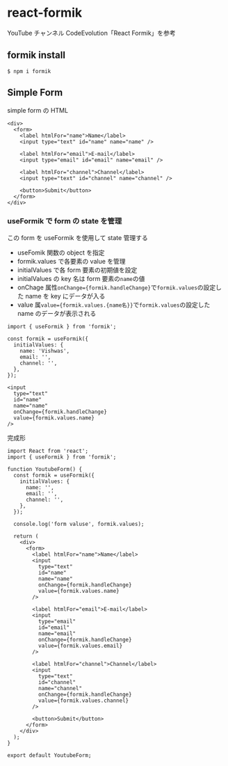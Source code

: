 # react-formik

YouTube チャンネル CodeEvolution「React Formik」を参考

## formik install

```
$ npm i formik
```

## Simple Form

simple form の HTML

```
<div>
  <form>
    <label htmlFor="name">Name</label>
    <input type="text" id="name" name="name" />

    <label htmlFor="email">E-mail</label>
    <input type="email" id="email" name="email" />

    <label htmlFor="channel">Channel</label>
    <input type="text" id="channel" name="channel" />

    <button>Submit</button>
  </form>
</div>
```

### useFormik で form の state を管理

この form を useFormik を使用して state 管理する

- useFomik 関数の object を指定
- formik.values で各要素の value を管理
- initialValues で各 form 要素の初期値を設定
- initialValues の key 名は form 要素の`name`の値
- onChage 属性`onChange={formik.handleChange}`で`formik.values`の設定した name を key にデータが入る
- value 属`value={formik.values.{name名}}`で`formik.values`の設定した name のデータが表示される

```
import { useFormik } from 'formik';

const formik = useFormik({
  initialValues: {
    name: 'Vishwas',
    email: '',
    channel: '',
  },
});

<input
  type="text"
  id="name"
  name="name"
  onChange={formik.handleChange}
  value={formik.values.name}
/>
```

完成形

```
import React from 'react';
import { useFormik } from 'formik';

function YoutubeForm() {
  const formik = useFormik({
    initialValues: {
      name: '',
      email: '',
      channel: '',
    },
  });

  console.log('form valuse', formik.values);

  return (
    <div>
      <form>
        <label htmlFor="name">Name</label>
        <input
          type="text"
          id="name"
          name="name"
          onChange={formik.handleChange}
          value={formik.values.name}
        />

        <label htmlFor="email">E-mail</label>
        <input
          type="email"
          id="email"
          name="email"
          onChange={formik.handleChange}
          value={formik.values.email}
        />

        <label htmlFor="channel">Channel</label>
        <input
          type="text"
          id="channel"
          name="channel"
          onChange={formik.handleChange}
          value={formik.values.channel}
        />

        <button>Submit</button>
      </form>
    </div>
  );
}

export default YoutubeForm;
```
